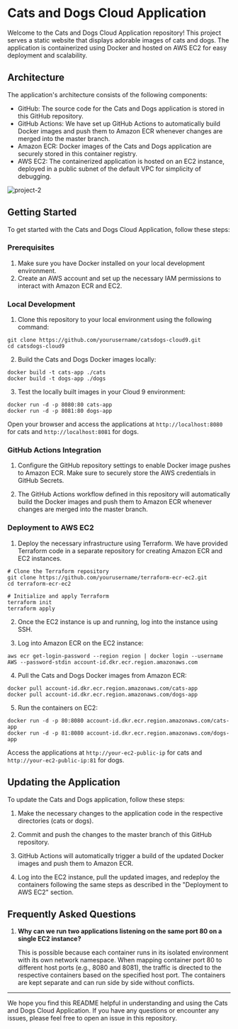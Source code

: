 # Cats and Dogs Cloud Application

Welcome to the Cats and Dogs Cloud Application repository! This project serves a static website that displays adorable images of cats and dogs. The application is containerized using Docker and hosted on AWS EC2 for easy deployment and scalability.

## Architecture

The application's architecture consists of the following components:

- GitHub: The source code for the Cats and Dogs application is stored in this GitHub repository.
- GitHub Actions: We have set up GitHub Actions to automatically build Docker images and push them to Amazon ECR whenever changes are merged into the master branch.
- Amazon ECR: Docker images of the Cats and Dogs application are securely stored in this container registry.
- AWS EC2: The containerized application is hosted on an EC2 instance, deployed in a public subnet of the default VPC for simplicity of debugging.

![project-2](https://github.com/patelrinkesh24/deploy-docker-container-on-Amazon-Linux-EC2/assets/50281621/3ec11942-66cb-46e5-9ec9-80cac8edd871)

## Getting Started

To get started with the Cats and Dogs Cloud Application, follow these steps:

### Prerequisites

1. Make sure you have Docker installed on your local development environment.
2. Create an AWS account and set up the necessary IAM permissions to interact with Amazon ECR and EC2.

### Local Development

1. Clone this repository to your local environment using the following command:

```
git clone https://github.com/yourusername/catsdogs-cloud9.git
cd catsdogs-cloud9
```

2. Build the Cats and Dogs Docker images locally:

```
docker build -t cats-app ./cats
docker build -t dogs-app ./dogs
```

3. Test the locally built images in your Cloud 9 environment:

```
docker run -d -p 8080:80 cats-app
docker run -d -p 8081:80 dogs-app
```

Open your browser and access the applications at `http://localhost:8080` for cats and `http://localhost:8081` for dogs.

### GitHub Actions Integration

1. Configure the GitHub repository settings to enable Docker image pushes to Amazon ECR. Make sure to securely store the AWS credentials in GitHub Secrets.

2. The GitHub Actions workflow defined in this repository will automatically build the Docker images and push them to Amazon ECR whenever changes are merged into the master branch.

### Deployment to AWS EC2

1. Deploy the necessary infrastructure using Terraform. We have provided Terraform code in a separate repository for creating Amazon ECR and EC2 instances.

```
# Clone the Terraform repository
git clone https://github.com/yourusername/terraform-ecr-ec2.git
cd terraform-ecr-ec2

# Initialize and apply Terraform
terraform init
terraform apply
```

2. Once the EC2 instance is up and running, log into the instance using SSH.

3. Log into Amazon ECR on the EC2 instance:

```
aws ecr get-login-password --region region | docker login --username AWS --password-stdin account-id.dkr.ecr.region.amazonaws.com
```

4. Pull the Cats and Dogs Docker images from Amazon ECR:

```
docker pull account-id.dkr.ecr.region.amazonaws.com/cats-app
docker pull account-id.dkr.ecr.region.amazonaws.com/dogs-app
```

5. Run the containers on EC2:

```
docker run -d -p 80:8080 account-id.dkr.ecr.region.amazonaws.com/cats-app
docker run -d -p 81:8080 account-id.dkr.ecr.region.amazonaws.com/dogs-app
```

Access the applications at `http://your-ec2-public-ip` for cats and `http://your-ec2-public-ip:81` for dogs.

## Updating the Application

To update the Cats and Dogs application, follow these steps:

1. Make the necessary changes to the application code in the respective directories (cats or dogs).

2. Commit and push the changes to the master branch of this GitHub repository.

3. GitHub Actions will automatically trigger a build of the updated Docker images and push them to Amazon ECR.

4. Log into the EC2 instance, pull the updated images, and redeploy the containers following the same steps as described in the "Deployment to AWS EC2" section.

## Frequently Asked Questions

1. **Why can we run two applications listening on the same port 80 on a single EC2 instance?**

   This is possible because each container runs in its isolated environment with its own network namespace. When mapping container port 80 to different host ports (e.g., 8080 and 8081), the traffic is directed to the respective containers based on the specified host port. The containers are kept separate and can run side by side without conflicts.

---

We hope you find this README helpful in understanding and using the Cats and Dogs Cloud Application. If you have any questions or encounter any issues, please feel free to open an issue in this repository.
